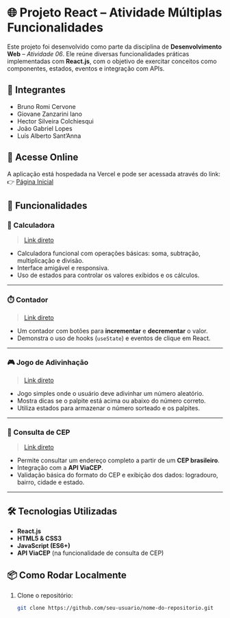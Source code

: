 # 🌐 Projeto React – Atividade Múltiplas Funcionalidades

Este projeto foi desenvolvido como parte da disciplina de **Desenvolvimento Web** – *Atividade 06*. Ele reúne diversas funcionalidades práticas implementadas com **React.js**, com o objetivo de exercitar conceitos como componentes, estados, eventos e integração com APIs.

## 👥 Integrantes

- Bruno Romi Cervone  
- Giovane Zanzarini Iano  
- Hector Silveira Colchiesqui  
- João Gabriel Lopes  
- Luís Alberto Sant’Anna  

## 🔗 Acesse Online

A aplicação está hospedada na Vercel e pode ser acessada através do link:  
👉 [Página Inicial](https://demostracao-react-nfjdg9r58-joaolops3s-projects.vercel.app/)

## 🧩 Funcionalidades

### 🧮 Calculadora
> [Link direto](https://demostracao-react-nfjdg9r58-joaolops3s-projects.vercel.app/calculadora)

- Calculadora funcional com operações básicas: soma, subtração, multiplicação e divisão.
- Interface amigável e responsiva.
- Uso de estados para controlar os valores exibidos e os cálculos.

---

### ⏱️ Contador
> [Link direto](https://demostracao-react-nfjdg9r58-joaolops3s-projects.vercel.app/contador)

- Um contador com botões para **incrementar** e **decrementar** o valor.
- Demonstra o uso de hooks (`useState`) e eventos de clique em React.

---

### 🎮 Jogo de Adivinhação
> [Link direto](https://demostracao-react-nfjdg9r58-joaolops3s-projects.vercel.app/jogo)

- Jogo simples onde o usuário deve adivinhar um número aleatório.
- Mostra dicas se o palpite está acima ou abaixo do número correto.
- Utiliza estados para armazenar o número sorteado e os palpites.

---

### 📍 Consulta de CEP
> [Link direto](https://demostracao-react-nfjdg9r58-joaolops3s-projects.vercel.app/cep)

- Permite consultar um endereço completo a partir de um **CEP brasileiro**.
- Integração com a **API ViaCEP**.
- Validação básica do formato do CEP e exibição dos dados: logradouro, bairro, cidade e estado.

---

## 🛠️ Tecnologias Utilizadas

- **React.js**
- **HTML5 & CSS3**
- **JavaScript (ES6+)**
- **API ViaCEP** (na funcionalidade de consulta de CEP)

## 📦 Como Rodar Localmente

1. Clone o repositório:
   ```bash
   git clone https://github.com/seu-usuario/nome-do-repositorio.git
